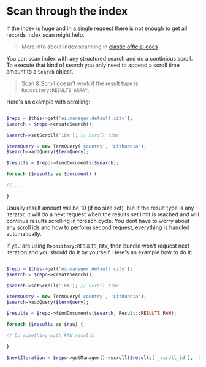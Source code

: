 # Scan through the index

If the index is huge and in a single request there is not enough to get all records index scan might help.

> More info about index scanning in [elastic official docs](https://www.elastic.co/guide/en/elasticsearch/reference/current/search-request-scroll.html#scroll-scan)

You can scan index with any structured search and do a continious scroll. To execute that kind of search you only need to append a scroll time amount to a `Search` object.

> Scan & Scroll doesn't work if the result type is `Repository:RESULTS_ARRAY`.

Here's an example with scrolling:

```php

$repo = $this->get('es.manager.default.city');
$search = $repo->createSearch();

$search->setScroll('10m'); // Scroll time

$termQuery = new TermQuery('country', 'Lithuania');
$search->addQuery($termQuery);

$results = $repo->findDocuments($search);

foreach ($results as $document) {

//....

}

```

Usually result amount will be 10 (if no size set), but if the result type is any iterator, it will do a next request when the results set limit is reached and will continue results scrolling in foreach cycle. You dont have to worry about any scroll ids and how to perform second request, everything is handled automatically.

If you are using `Repository:RESULTS_RAW`, then bundle won't request next iteration and you should do it by yourself. Here's an example how to do it:


```php

$repo = $this->get('es.manager.default.city');
$search = $repo->createSearch();

$search->setScroll('10m'); // Scroll time

$termQuery = new TermQuery('country', 'Lithuania');
$search->addQuery($termQuery);

$results = $repo->findDocuments($search, Result::RESULTS_RAW);

foreach ($results as $raw) {

// Do something with RAW results

}

$nextIteration = $repo->getManager()->scroll($results['_scroll_id'], '10m', Result::RESULTS_RAW);

```
